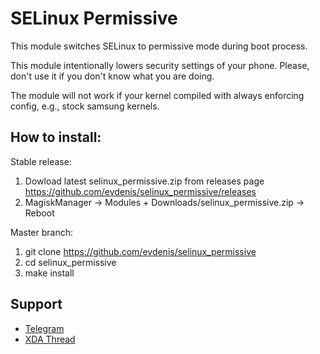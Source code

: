 # SELinux Permissive

This module switches SELinux to permissive mode during boot process.

This module intentionally lowers security settings of your
phone. Please, don't use it if you don't know what you are doing.

The module will not work if your kernel compiled with always enforcing config,
e.g., stock samsung kernels.

## How to install:

Stable release:
1. Dowload latest selinux_permissive.zip from releases page
   https://github.com/evdenis/selinux_permissive/releases
2. MagiskManager -> Modules + Downloads/selinux_permissive.zip -> Reboot

Master branch:
1. git clone https://github.com/evdenis/selinux_permissive
2. cd selinux_permissive
3. make install

## Support

- [Telegram](https://t.me/joinchat/GsJfBBaxozXvVkSJhm0IOQ)
- [XDA Thread](https://forum.xda-developers.com/apps/magisk/module-debugging-modules-adb-root-t4050041)
